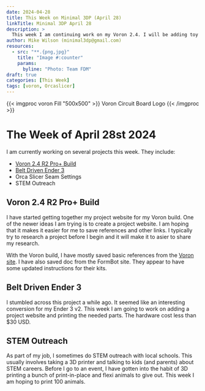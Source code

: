 ```yaml
---
date: 2024-04-28
title: This Week on Minimal 3DP (April 28)
linkTitle: Minimal 3DP April 28
description: >
  This week I am continuing work on my Voron 2.4. I will be adding toy Orca Slicer tutorials as
author: Mike Wilson (minimal3dp@gmail.com)
resources:
  - src: "**.{png,jpg}"
    title: "Image #:counter"
    params:
      byline: "Photo: Team FDM"
draft: true
categories: [This Week]
tags: [voron, Orcaslicer]
---
```


{{< imgproc voron Fill "500x500" >}}
Voron Circuit Board Logo
{{< /imgproc >}}

# The Week of April 28st 2024

I am currently working on several projects this week. They include:

- [Voron 2.4 R2 Pro+ Build](https://minimal3dp.com/projects/ideas/voron-2.4-r2/)
- [Belt Driven Ender 3](https://kevinakasam.com/belt-driven-ender-3/)
- Orca Slicer Seam Settings
- STEM Outreach

## Voron 2.4 R2 Pro+ Build

I have started getting together my project website for my Voron build. One of the newer ideas I am trying is to create a project website. I am hoping that it makes it easier for me to save references and other links. I typically try to research a project before I begin and it will make it to asier to share my research.

With the Voron build, I have mostly saved basic references from the [Voron site](https://vorondesign.com/). I have also saved doc from the FormBot site. They appear to have some updated instructions for their kits.

## Belt Driven Ender 3

I stumbled across this project a while ago. It seemed like an interesting conversion for my Ender 3 v2. This week I am going to work on adding a project website and printing the needed parts. The hardware cost less than $30 USD.

## STEM Outreach

As part of my job, I sometimes do STEM outreach with local schools. This usually involves taking a 3D printer and talking to kids (and parents) about STEM careers. Before I go to an event, I have gotten into the habit of 3D printing a bunch of print-in-place and flexi animals to give out. This week I am hoping to print 100 animals.
